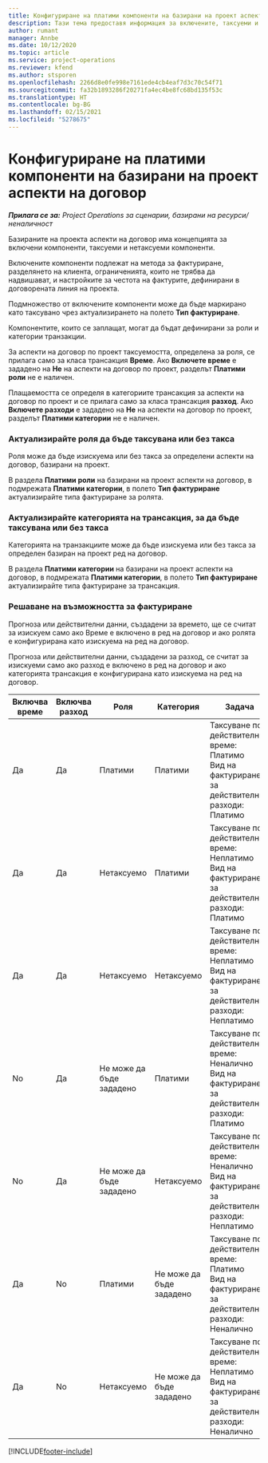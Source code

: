 ```yaml
---
title: Конфигуриране на платими компоненти на базирани на проект аспекти на договор
description: Тази тема предоставя информация за включените, таксуеми и нетаксуеми компоненти в аспекти на договор.
author: rumant
manager: Annbe
ms.date: 10/12/2020
ms.topic: article
ms.service: project-operations
ms.reviewer: kfend
ms.author: stsporen
ms.openlocfilehash: 2266d8e0fe998e7161ede4cb4eaf7d3c70c54f71
ms.sourcegitcommit: fa32b1893286f20271fa4ec4be8fc68bd135f53c
ms.translationtype: HT
ms.contentlocale: bg-BG
ms.lasthandoff: 02/15/2021
ms.locfileid: "5278675"
---
```

# <a name="configure-chargeable-components-of-a-project-based-contract-line"></a>Конфигуриране на платими компоненти на базирани на проект аспекти на договор

_**Прилага се за:** Project Operations за сценарии, базирани на ресурси/неналичност_

Базираните на проекта аспекти на договор има концепцията за включени компоненти, таксуеми и нетаксуеми компоненти.

Включените компоненти подлежат на метода за фактуриране, разделянето на клиента, ограниченията, които не трябва да надвишават, и настройките за честота на фактурите, дефинирани в договорената линия на проекта.

Подмножество от включените компоненти може да бъде маркирано като таксувано чрез актуализирането на полето **Тип фактуриране**.

Компонентите, които се заплащат, могат да бъдат дефинирани за роли и категории транзакции.

За аспекти на договор по проект таксуемостта, определена за роля, се прилага само за класа трансакция **Време**. Ако **Включете време** е зададено на **Не** на аспекти на договор по проект, разделът **Платими роли** не е наличен.

Плащаемостта се определя в категориите трансакция за аспекти на договор по проект и се прилага само за класа трансакция **разход**. Ако **Включете разходи** е зададено на **Не** на аспекти на договор по проект, разделът **Платими категории** не е наличен.

### <a name="update-a-role-to-be-chargeable-or-non-chargeable"></a>Актуализирайте роля да бъде таксувана или без такса

Роля може да бъде изискуема или без такса за определени аспекти на договор, базирани на проект.

В раздела **Платими роли** на базирани на проект аспекти на договор, в подмрежата **Платими категории**, в полето **Тип фактуриране** актуализирайте типа фактуриране за ролята.

### <a name="update-a-transaction-category-to-be-chargeable-or-non-chargeable"></a>Актуализирайте категорията на трансакция, за да бъде таксувана или без такса

Категорията на транзакциите може да бъде изискуема или без такса за определен базиран на проект ред на договор.

В раздела **Платими категории** на базирани на проект аспекти на договор, в подмрежата **Платими категории**, в полето **Тип фактуриране** актуализирайте типа фактуриране за трансакция.

### <a name="resolve-chargeability"></a>Решаване на възможността за фактуриране

Прогноза или действителни данни, създадени за времето, ще се считат за изискуем само ако Време е включено в ред на договор и ако ролята е конфигурирана като изискуема на ред на договор.

Прогноза или действителни данни, създадени за разход, се считат за изискуеми само ако разход е включено в ред на договор и ако категорията трансакция е конфигурирана като изискуема на ред на договор.

| Включва време | Включва разход | Роля | Категория | Задача |
| --- | --- | --- | --- | --- |
| Да | Да | Платими | Платими | Таксуване по действително време: Платимо </br>Вид на фактурирането за действителни разходи: Платимо |
| Да | Да | Нетаксуемо | Платими | Таксуване по действително време: Неплатимо </br>Вид на фактурирането за действителни разходи: Платимо |
| Да | Да | Нетаксуемо | Нетаксуемо | Таксуване по действително време: Неплатимо </br>Вид на фактурирането за действителни разходи: Неплатимо |
| No | Да | Не може да бъде зададено | Платими | Таксуване по действително време: Неналично </br>Вид на фактурирането за действителни разходи: Платимо |
| No | Да | Не може да бъде зададено | Нетаксуемо | Таксуване по действително време: Неналично </br>Вид на фактурирането за действителни разходи: Неплатимо |
| Да | No | Платими | Не може да бъде зададено | Таксуване по действително време: Платимо </br>Вид на фактурирането за действителни разходи: Неналично |
| Да | No | Нетаксуемо | Не може да бъде зададено | Таксуване по действително време: Неплатимо </br> Вид на фактурирането за действителни разходи: Неналично |


[!INCLUDE[footer-include](../includes/footer-banner.md)]